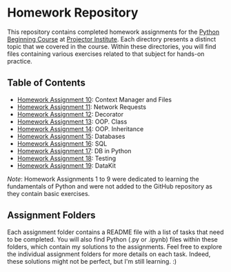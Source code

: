 # Homework Repository

This repository contains completed homework assignments for the [Python Beginning Course](https://prjctr.com/course/python-beginning) at [Projector Institute](https://prjctr.com).
Each directory presents a distinct topic that we covered in the course. Within these directories, you will find files containing various exercises related to that subject for hands-on practice.

## Table of Contents

- [Homework Assignment 10](./HW10_Context_Manager/): Context Manager and Files
- [Homework Assignment 11](./HW11_Requests/): Network Requests
- [Homework Assignment 12](./HW12_Decorator/): Decorator
- [Homework Assignment 13](./HW13_OOP_Class/): OOP. Class
- [Homework Assignment 14](./HW14_OOP_Inheritance/): OOP. Inheritance
- [Homework Assignment 15](./HW15_DB/): Databases
- [Homework Assignment 16](./HW16_SQL/): SQL
- [Homework Assignment 17](./homework17/): DB in Python
- [Homework Assignment 18](./HW18_Testing/): Testing
- [Homework Assignment 19](./HW19_DataKit/): DataKit

*Note*: Homework Assignments 1 to 9 were dedicated to learning the fundamentals of Python and were not added to the GitHub repository as they contain basic exercises.

## Assignment Folders

Each assignment folder contains a README file with a list of tasks that need to be completed. You will also find Python (.py or .ipynb) files within these folders, which contain my solutions to the assignments.
Feel free to explore the individual assignment folders for more details on each task. Indeed, these solutions might not be perfect, but I'm still learning. :)

